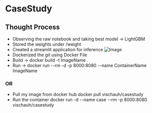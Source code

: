# CaseStudy

## Thought Process
- Observing the raw notebook and taking best model -> LightGBM
- Stored the weights under /weight
- Created a streamlit application for inference
![Image](https://github.com/vishal0143/AdidasCaseStudy/blob/main/imgs/ui.png "StreamLit UI")
- Dockerized the git using Docker File
- Build -> docker build -t ImageName .
- Run -> docker run --rm -d -p 8000:8080 --name ContainerName ImageName

### OR
- Pull my image from docker hub 
  docker pull vischauh/casestudy
- Run the container
  docker run -d --name case --rm -p 8000:8080 vischauh/casestudy
